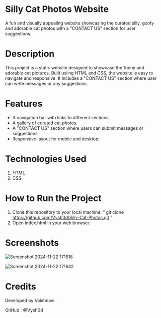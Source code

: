 # Silly Cat Photos Website
A fun and visually appealing website showcasing the curated silly, goofy and adorable cat photos with a "CONTACT US" section for user suggestions.

# Description
This project is a static website designed to showcase the funny and adorable cat pictures. Built usiing HTML and CSS, the website is easy to navigate and responsive. It includes a "CONTACT US" section where user can write messages or any suggestions.

# Features
* A navigation bar with links to different sections.
* A gallery of curated cat photos.
* A "CONTACT US" section where users can submit messages or suggestions.
* Responsive layout for mobile and desktop.

# Technologies Used
1. HTML
2. CSS

# How to Run the Project
1. Clone this repository to your local machine:
    " git clone https://github.com/Vysh0d/Silly-Cat-Photos.git "
2. Open index.html in your web browser.

# Screenshots

![Screenshot 2024-11-22 171618](https://github.com/user-attachments/assets/3cad5b3c-272e-4905-b8ac-311b2c5cabcd)


![Screenshot 2024-11-22 171642](https://github.com/user-attachments/assets/075ab063-930d-4cea-ac9d-c3913597144b)

# Credits
Developed by Vaishnavi. 

GitHub : @Vysh0d


